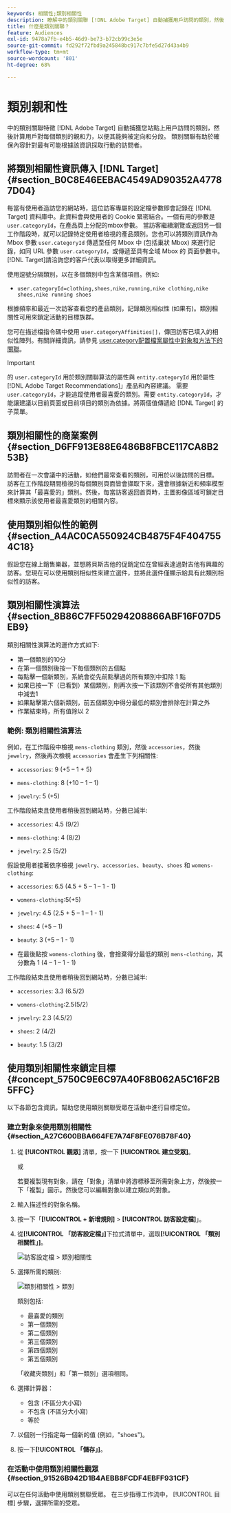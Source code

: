 ```yaml
---
keywords: 相關性;類別相關性
description: 瞭解中的類別關聯 [!DNL Adobe Target] 自動捕獲用戶訪問的類別，然後計算用戶對該類別的親和力，以便其能夠被定向和分段。
title: 什麼是類別關聯？
feature: Audiences
exl-id: 9478a7fb-e4b5-46d9-be73-b72cb99c3e5e
source-git-commit: fd292f72fbd9a245848bc917c7bfe5d27d43a4b9
workflow-type: tm+mt
source-wordcount: '801'
ht-degree: 68%

---
```


# 類別親和性

中的類別關聯特徵 [!DNL Adobe Target] 自動捕獲您站點上用戶訪問的類別，然後計算用戶對每個類別的親和力，以便其能夠被定向和分段。 類別關聯有助於確保內容針對最有可能根據該資訊採取行動的訪問者。

## 將類別相關性資訊傳入 [!DNL Target] {#section_B0C8E46EEBAC4549AD90352A47787D04}

每當有使用者造訪您的網站時，這位訪客專屬的設定檔參數即會記錄在 [!DNL Target] 資料庫中。此資料會與使用者的 Cookie 緊密結合。一個有用的參數是 `user.categoryId`，在產品頁上分配的mbox參數。 當訪客繼續瀏覽或返回另一個工作階段時，就可以記錄特定使用者檢視的產品類別。您也可以將類別資訊作為 Mbox 參數 `user.categoryId` 傳遞至任何 Mbox 中 (包括巢狀 Mbox) 來進行記錄，如同 URL 參數 `user.categoryId`，或傳遞至具有全域 Mbox 的 頁面參數中。[!DNL Target]請洽詢您的客戶代表以取得更多詳細資訊。

使用逗號分隔類別，以在多個類別中包含某個項目。例如:

* `user.categoryId=clothing,shoes,nike,running,nike clothing,nike shoes,nike running shoes`

根據頻率和最近一次訪客查看您的產品類別，記錄類別相似性 (如果有)。類別相關性可用來鎖定活動的目標族群。

您可在描述檔指令碼中使用 `user.categoryAffinities[]`，傳回訪客已填入的相似性陣列。有關詳細資訊，請參見 [user.category配置檔案屬性中對象和方法下的關聯](/help/c-target/c-visitor-profile/profile-parameters.md#objects)。

>[!IMPORTANT]
>
>的 `user.categoryId` 用於類別關聯算法的屬性與 `entity.categoryId` 用於屬性 [!DNL Adobe Target Recommendations]」產品和內容建議。 需要 `user.categoryId`，才能追蹤使用者最喜愛的類別。需要 `entity.categoryId`，才能讓建議以目前頁面或目前項目的類別為依據。將兩個值傳遞給 [!DNL Target] 的子菜單。

## 類別相關性的商業案例 {#section_D6FF913E88E6486B8FBCE117CA8B253B}

訪問者在一次會議中的活動，如他們最常查看的類別，可用於以後訪問的目標。 訪客在工作階段期間檢視的每個類別頁面皆會擷取下來，還會根據新近和頻率模型來計算其「最喜愛的」類別。然後，每當訪客返回首頁時，主圖影像區域可鎖定目標來顯示該使用者最喜愛類別的相關內容。

## 使用類別相似性的範例 {#section_A4AC0CA550924CB4875F4F4047554C18}

假設您在線上銷售樂器，並想將貝斯吉他的促銷定位在曾經表達過對吉他有興趣的訪客。您現在可以使用類別相似性來建立選件，並將此選件僅顯示給具有此類別相似性的訪客。

## 類別相關性演算法 {#section_8B86C7FF50294208866ABF16F07D5EB9}

類別相關性演算法的運作方式如下:

* 第一個類別的10分
* 在第一個類別後按一下每個類別的五個點
* 每點擊一個新類別，系統會從先前點擊過的所有類別中扣除 1 點
* 如果已按一下（已看到）某個類別，則再次按一下該類別不會從所有其他類別中減去1
* 如果點擊第六個新類別，前五個類別中得分最低的類別會排除在計算之外
* 作業結束時，所有值除以 2

### 範例: 類別相關性演算法

例如，在工作階段中檢視 `mens-clothing` 類別，然後 `accessories`，然後 `jewelry`，然後再次檢視 `accessories` 會產生下列相關性:

* `accessories`: 9 (+5 – 1 + 5)

* `mens-clothing`: 8 (+10 – 1 – 1)

* `jewelry`: 5 (+5)

工作階段結束且使用者稍後回到網站時，分數已減半:

* `accessories`: 4.5 (9/2)

* `mens-clothing`: 4 (8/2)

* `jewelry`: 2.5 (5/2)

假設使用者接著依序檢視 `jewelry`、`accessories`、`beauty`、`shoes` 和 `womens-clothing`:

* `accessories`: 6.5 (4.5 + 5 – 1 – 1 - 1)

* `womens-clothing`:5(+5)

* `jewelry`: 4.5 (2.5 + 5 – 1 – 1 - 1)

* `shoes`: 4 (+5 – 1)

* `beauty`: 3 (+5 – 1 - 1)

* 在最後點按 `womens-clothing` 後，會捨棄得分最低的類別 `mens-clothing`，其分數為 1 (4 – 1 – 1 - 1)

工作階段結束且使用者稍後回到網站時，分數已減半:

* `accessories`: 3.3 (6.5/2)

* `womens-clothing`:2.5(5/2)

* `jewelry`: 2.3 (4.5/2)

* `shoes`: 2 (4/2)

* `beauty`: 1.5 (3/2)

## 使用類別相關性來鎖定目標 {#concept_5750C9E6C97A40F8B062A5C16F2B5FFC}

以下各節包含資訊，幫助您使用類別關聯受眾在活動中進行目標定位。

### 建立對象來使用類別相關性 {#section_A27C600BBA664FE7A74F8FE076B78F40}

1. 從 **[!UICONTROL 觀眾]** 清單，按一下 **[!UICONTROL 建立受眾]**。

   或

   若要複製現有對象，請在「對象」清單中將游標移至所需對象上方，然後按一下「複製」圖示。然後您可以編輯對象以建立類似的對象。

1. 輸入描述性的對象名稱。
1. 按一下「**[!UICONTROL + 新增規則]** > **[!UICONTROL 訪客設定檔]**」。
1. 從&#x200B;**[!UICONTROL 「訪客設定檔」]**&#x200B;下拉式清單中，選取&#x200B;**[!UICONTROL 「類別相關性」]**。

   ![訪客設定檔 > 類別相關性](assets/affinity.png)

1. 選擇所需的類別:

   ![類別相關性 > 類別](assets/affinity-category.png)

   類別包括:

   * 最喜愛的類別
   * 第一個類別
   * 第二個類別
   * 第三個類別
   * 第四個類別
   * 第五個類別

   「收藏夾類別」和「第一類別」選項相同。

1. 選擇計算器：

   * 包含 (不區分大小寫)
   * 不包含 (不區分大小寫)
   * 等於

1. 以個別一行指定每一個新的值 (例如，&quot;shoes&quot;)。
1. 按一下&#x200B;**[!UICONTROL 「儲存」]**。

### 在活動中使用類別相關性觀眾 {#section_91526B942D1B4AEBB8FCDF4EBFF931CF}

可以在任何活動中使用類別關聯受眾。 在三步指導工作流中， [!UICONTROL 目標] 步驟，選擇所需的受眾。
